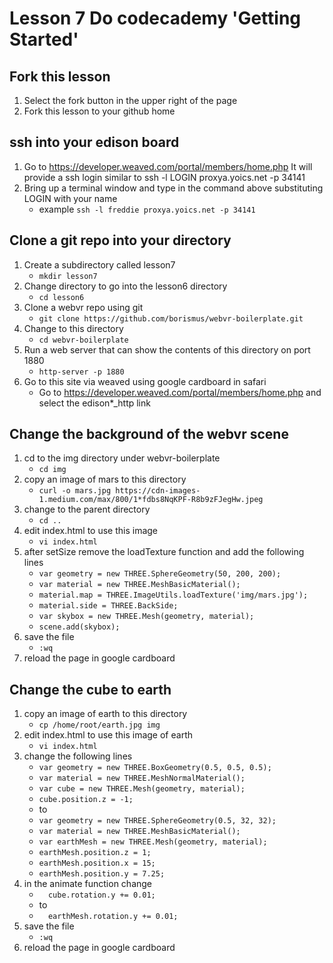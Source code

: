 # Lesson 7 Do codecademy 'Getting Started'

## Fork this lesson
1. Select the fork button in the upper right of the page 
2. Fork this lesson to your github home

## ssh into your edison board
1. Go to https://developer.weaved.com/portal/members/home.php
It will provide a ssh login similar to
ssh -l LOGIN proxya.yoics.net -p 34141
2. Bring up a terminal window and type in the command above substituting LOGIN with your name
   * example `ssh -l freddie proxya.yoics.net -p 34141`

## Clone a git repo into your directory
1. Create a subdirectory called lesson7
   * `mkdir lesson7`
2. Change directory to go into the lesson6 directory
   * `cd lesson6`
3. Clone a webvr repo using git
   * `git clone https://github.com/borismus/webvr-boilerplate.git`
4. Change to this directory
   * `cd webvr-boilerplate`
5. Run a web server that can show the contents of this directory on port 1880
   * `http-server -p 1880`
6. Go to this site via weaved using google cardboard in safari
   * Go to https://developer.weaved.com/portal/members/home.php and select the edison*_http link

## Change the background of the webvr scene
1. cd to the img directory under webvr-boilerplate
   * `cd img`
2. copy an image of mars to this directory
   * `curl -o mars.jpg https://cdn-images-1.medium.com/max/800/1*fdbs8NqKPF-R8b9zFJegHw.jpeg`
3. change to the parent directory
   * `cd ..`
3. edit index.html to use this image
   * `vi index.html`
4. after setSize remove the loadTexture function and add the following lines
   * `var geometry = new THREE.SphereGeometry(50, 200, 200);`
   * `var material = new THREE.MeshBasicMaterial();`
   * `material.map = THREE.ImageUtils.loadTexture('img/mars.jpg');`
   * `material.side = THREE.BackSide;`
   * `var skybox = new THREE.Mesh(geometry, material);`
   * `scene.add(skybox);`
5. save the file
   * `:wq`	
6. reload the page in google cardboard

## Change the cube to earth
1. copy an image of earth to this directory
   * `cp /home/root/earth.jpg img`
2. edit index.html to use this image of earth
   * `vi index.html`
4. change the following lines
   * `var geometry = new THREE.BoxGeometry(0.5, 0.5, 0.5);`
   * `var material = new THREE.MeshNormalMaterial();`
   * `var cube = new THREE.Mesh(geometry, material);`
   * `cube.position.z = -1;`
   * to 
   * `var geometry = new THREE.SphereGeometry(0.5, 32, 32);`
   * `var material = new THREE.MeshBasicMaterial();`
   * `var earthMesh = new THREE.Mesh(geometry, material);`
   * `earthMesh.position.z = 1;`
   * `earthMesh.position.x = 15;`
   * `earthMesh.position.y = 7.25;`
5. in the animate function change
   * `  cube.rotation.y += 0.01;`
   * to 
   * `  earthMesh.rotation.y += 0.01;`
6. save the file
   * `:wq`	
7. reload the page in google cardboard

 


